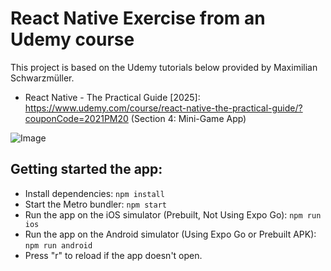 # React Native Exercise from an Udemy course
This project is based on the Udemy tutorials below provided by Maximilian Schwarzmüller.

- React Native - The Practical Guide [2025]: https://www.udemy.com/course/react-native-the-practical-guide/?couponCode=2021PM20
(Section 4: Mini-Game App)<br>

![Image](https://github.com/user-attachments/assets/8d7ea786-b68b-4e63-a1f5-08b6d7011d6e)

## Getting started the app:
- Install dependencies: `npm install`
- Start the Metro bundler: `npm start`
- Run the app on the iOS simulator (Prebuilt, Not Using Expo Go): `npm run ios`
- Run the app on the Android simulator (Using Expo Go or Prebuilt APK): `npm run android`
- Press "r" to reload if the app doesn't open.
